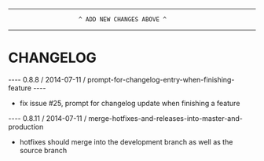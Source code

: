 --------------------------------------------------------------------------------
                        ^ ADD NEW CHANGES ABOVE ^
--------------------------------------------------------------------------------

CHANGELOG
=========

---- 0.8.8 / 2014-07-11 / prompt-for-changelog-entry-when-finishing-feature ----
* fix issue #25, prompt for changelog update when finishing a feature

---- 0.8.11 / 2014-07-11 / merge-hotfixes-and-releases-into-master-and-production 
* hotfixes should merge into the development branch as well as the source branch
